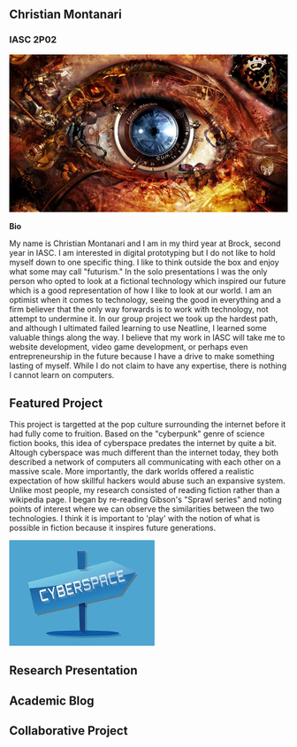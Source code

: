 ## Christian Montanari
### IASC 2P02

![](images/neuro4.jpg)

**Bio**

My name is Christian Montanari and I am in my third year at Brock, second year in IASC. I am interested in digital prototyping but I do not like to hold myself down to one specific thing. I like to think outside the box and enjoy what some may call "futurism." In the solo presentations I was the only person who opted to look at a fictional technology which inspired our future which is a good representation of how I like to look at our world. I am an optimist when it comes to technology, seeing the good in everything and a firm believer that the only way forwards is to work with technology, not attempt to undermine it. In our group project we took up the hardest path, and although I ultimated failed learning to use Neatline, I learned some valuable things along the way. I believe that my work in IASC will take me to website development, video game development, or perhaps even entrepreneurship in the future because I have a drive to make something lasting of myself. While I do not claim to have any expertise, there is nothing I cannot learn on computers.

## Featured Project

This project is targetted at the pop culture surrounding the internet before it had fully come to fruition. Based on the "cyberpunk" genre of science fiction books, this idea of cyberspace predates the internet by quite a bit. Altough cyberspace was much different than the internet today, they both described a network of computers all communicating with each other on a massive scale. More importantly, the dark worlds offered a realistic expectation of how skillful hackers would abuse such an expansive system. Unlike most people, my research consisted of reading fiction rather than a wikipedia page. I began by re-reading Gibson's "Sprawl series" and noting points of interest where we can observe the similarities between the two technologies. I think it is important to 'play' with the notion of what is possible in fiction because it inspires future generations. 

![](images/cyber.jpg)



## Research Presentation 

## Academic Blog

## Collaborative Project
